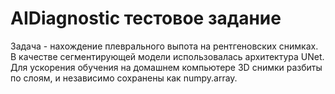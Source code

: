 # AIDiagnostic тестовое задание
Задача - нахождение плеврального выпота на рентгеновских снимках. В качестве сегментирующей модели использовалась архитектура UNet. Для ускорения обучения на домашнем компьютере 3D снимки разбиты по слоям, и независимо сохранены как numpy.array.
